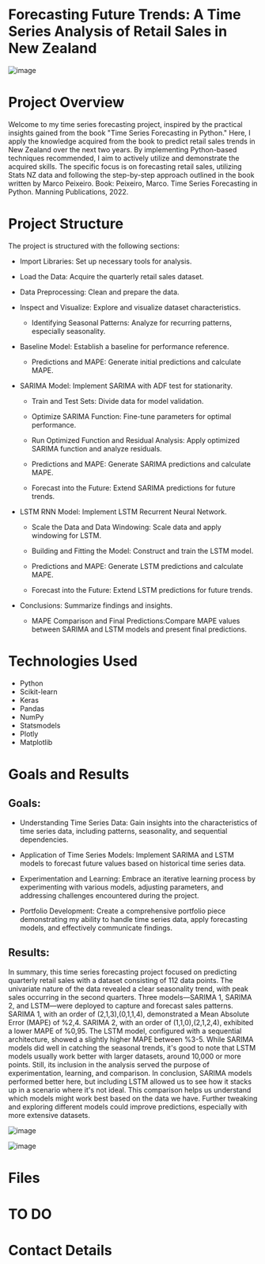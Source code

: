 # Forecasting Future Trends: A Time Series Analysis of Retail Sales in New Zealand

![image](https://github.com/BrunoPrincipi/TSA/assets/125404145/5d2bd893-d32b-4db7-83ae-1b58580ab61e)


# Project Overview
Welcome to my time series forecasting project, inspired by the practical insights gained from the book "Time Series Forecasting in Python." Here, I apply the knowledge acquired from the book to predict retail sales trends in New Zealand over the next two years.
By implementing Python-based techniques recommended, I aim to actively utilize and demonstrate the acquired skills. The specific focus is on forecasting retail sales, utilizing Stats NZ data and following the step-by-step approach outlined in the book written by Marco Peixeiro.
Book: Peixeiro, Marco. Time Series Forecasting in Python. Manning Publications, 2022.

# Project Structure
The project is structured with the following sections:

* Import Libraries: Set up necessary tools for analysis.

* Load the Data: Acquire the quarterly retail sales dataset.

* Data Preprocessing:	Clean and prepare the data.

* Inspect and Visualize:	Explore and visualize dataset characteristics.

  * Identifying Seasonal Patterns:	Analyze for recurring patterns, especially seasonality.

* Baseline Model:	Establish a baseline for performance reference.

  * Predictions and MAPE:	Generate initial predictions and calculate MAPE.

* SARIMA Model:	Implement SARIMA with ADF test for stationarity.

  * Train and Test Sets:	Divide data for model validation.

  * Optimize SARIMA Function:	Fine-tune parameters for optimal performance.

  * Run Optimized Function and Residual Analysis:	Apply optimized SARIMA function and analyze residuals.

  * Predictions and MAPE:	Generate SARIMA predictions and calculate MAPE.

  * Forecast into the Future:	Extend SARIMA predictions for future trends.

* LSTM RNN Model:	Implement LSTM Recurrent Neural Network.

  * Scale the Data and Data Windowing:	Scale data and apply windowing for LSTM.

  * Building and Fitting the Model:	Construct and train the LSTM model.

  * Predictions and MAPE:	Generate LSTM predictions and calculate MAPE.

  * Forecast into the Future:	Extend LSTM predictions for future trends.

* Conclusions:	Summarize findings and insights.

  * MAPE Comparison and Final Predictions:Compare MAPE values between SARIMA and LSTM models and present final 
predictions.

# Technologies Used
* Python
* Scikit-learn
* Keras
* Pandas
* NumPy
* Statsmodels
* Plotly
* Matplotlib

# Goals and Results

##  Goals:

* Understanding Time Series Data: Gain insights into the characteristics of time series data, including patterns, seasonality, and sequential dependencies.

* Application of Time Series Models: Implement SARIMA and LSTM models to forecast future values based on historical time series data.

* Experimentation and Learning: Embrace an iterative learning process by experimenting with various models, adjusting parameters, and addressing challenges encountered during the project.

* Portfolio Development: Create a comprehensive portfolio piece demonstrating my ability to handle time series data, apply forecasting models, and effectively communicate findings.

##  Results:

In summary, this time series forecasting project focused on predicting quarterly retail sales with a dataset consisting of 112 data points. The univariate nature of the data revealed a clear seasonality trend, with peak sales occurring in the second quarters.
Three models—SARIMA 1, SARIMA 2, and LSTM—were deployed to capture and forecast sales patterns. SARIMA 1, with an order of (2,1,3),(0,1,1,4), demonstrated a Mean Absolute Error (MAPE) of %2,4. SARIMA 2, with an order of (1,1,0),(2,1,2,4), exhibited a lower MAPE of %0,95. The LSTM model, configured with a sequential architecture, showed a slightly higher MAPE between %3-5.
While SARIMA models did well in catching the seasonal trends, it's good to note that LSTM models usually work better with larger datasets, around 10,000 or more points. Still, its inclusion in the analysis served the purpose of experimentation, learning, and comparison.
In conclusion, SARIMA models performed better here, but including LSTM allowed us to see how it stacks up in a scenario where it's not ideal. This comparison helps us understand which models might work best based on the data we have. Further tweaking and exploring different models could improve predictions, especially with more extensive datasets.

![image](https://github.com/BrunoPrincipi/TSA/assets/125404145/b6b012df-8cea-4e74-a8d5-9225905c76c9)

![image](https://github.com/BrunoPrincipi/TSA/assets/125404145/0a0c2440-04d2-476b-8d2f-530c5b1d3668)


# Files

# TO DO

# Contact Details
